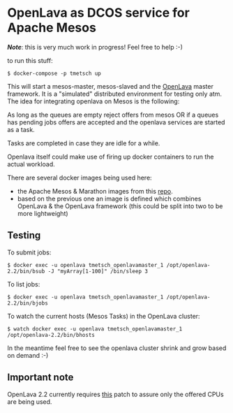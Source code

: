# OpenLava as DCOS service for Apache Mesos

***Note***: this is very much work in progress! Feel free to help :-)

to run this stuff:

    $ docker-compose -p tmetsch up

This will start a mesos-master, mesos-slaved and the
[OpenLava](http://openlava.org) master framework. It is a "simulated"
distributed environment for testing only atm. The idea for integrating
openlava on Mesos is the following:

As long as the queues are empty reject offers from mesos OR if a queues has
pending jobs offers are accepted and the openlava services are started as a
task.

Tasks are completed in case they are idle for a while.

Openlava itself could make use of firing up docker containers to run the
actual workload.

There are several docker images being used here:

* the Apache Mesos & Marathon images from  this
 [repo](https://github.com/tmetsch/docker_compose_mesos).
* based on the previous one an image is defined which combines OpenLava & the
OpenLava framework (this could be split into two to be more
lightweight)

## Testing

To submit jobs:

    $ docker exec -u openlava tmetsch_openlavamaster_1 /opt/openlava-2.2/bin/bsub -J "myArray[1-100]" /bin/sleep 3

To list jobs:

    $ docker exec -u openlava tmetsch_openlavamaster_1 /opt/openlava-2.2/bin/bjobs

To watch the current hosts (Mesos Tasks) in the OpenLava cluster:

    $ watch docker exec -u openlava tmetsch_openlavamaster_1 /opt/openlava-2.2/bin/bhosts

In the meantime feel free to see the openlava cluster shrink and grow based on 
demand :-)

## Important note

OpenLava 2.2 currently requires [this](https://github.com/openlava/2.2/pull/2) 
patch to assure only the offered CPUs are being used.
